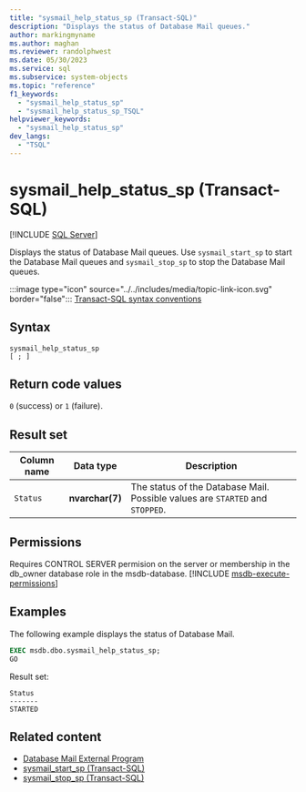 ```yaml
---
title: "sysmail_help_status_sp (Transact-SQL)"
description: "Displays the status of Database Mail queues."
author: markingmyname
ms.author: maghan
ms.reviewer: randolphwest
ms.date: 05/30/2023
ms.service: sql
ms.subservice: system-objects
ms.topic: "reference"
f1_keywords:
  - "sysmail_help_status_sp"
  - "sysmail_help_status_sp_TSQL"
helpviewer_keywords:
  - "sysmail_help_status_sp"
dev_langs:
  - "TSQL"
---
```

# sysmail_help_status_sp (Transact-SQL)

[!INCLUDE [SQL Server](../../includes/applies-to-version/sqlserver.md)]

Displays the status of Database Mail queues. Use `sysmail_start_sp` to start the Database Mail queues and `sysmail_stop_sp` to stop the Database Mail queues.

:::image type="icon" source="../../includes/media/topic-link-icon.svg" border="false"::: [Transact-SQL syntax conventions](../../t-sql/language-elements/transact-sql-syntax-conventions-transact-sql.md)

## Syntax

```syntaxsql
sysmail_help_status_sp
[ ; ]
```

## Return code values

`0` (success) or `1` (failure).

## Result set

| Column name | Data type | Description |
| --- | --- | --- |
| `Status` | **nvarchar(7)** | The status of the Database Mail. Possible values are `STARTED` and `STOPPED`. |

## Permissions

Requires CONTROL SERVER permision on the server or membership in the db_owner database role in the msdb-database.
[!INCLUDE [msdb-execute-permissions](../../includes/msdb-execute-permissions.md)]

## Examples

The following example displays the status of Database Mail.

```sql
EXEC msdb.dbo.sysmail_help_status_sp;
GO
```

Result set:

```output
Status
-------
STARTED
```

## Related content

- [Database Mail External Program](../database-mail/database-mail-external-program.md)
- [sysmail_start_sp (Transact-SQL)](sysmail-start-sp-transact-sql.md)
- [sysmail_stop_sp (Transact-SQL)](sysmail-stop-sp-transact-sql.md)

